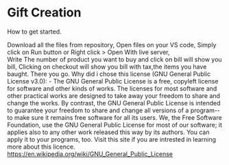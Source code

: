 # Gift Creation
How to get started.

Download all the files from repository,
Open files on your VS code,
Simply click on Run button or Right click > Open With live server,  
Write The number of product you want to buy and click on bill will show you bill,
Clicking on checkout will show you bill with tax,the items you have baught. 
There you go.
Why did i chose this license (GNU General Public License v3.0): - The GNU General Public License is a free, copyleft license for software and other kinds of works. The licenses for most software and other practical works are designed to take away your freedom to share and change the works. By contrast, the GNU General Public License is intended to guarantee your freedom to share and change all versions of a program--to make sure it remains free software for all its users. We, the Free Software Foundation, use the GNU General Public License for most of our software; it applies also to any other work released this way by its authors. You can apply it to your programs, too. Visit this site if you are intrested in learning more about this licence. https://en.wikipedia.org/wiki/GNU_General_Public_License
